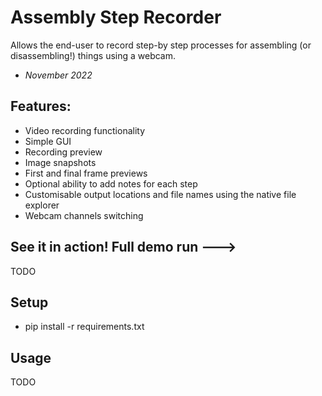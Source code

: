 # Assembly Step Recorder
Allows the end-user to record step-by step processes for assembling (or disassembling!) things using a webcam.
- *November 2022*

## Features:
- Video recording functionality
- Simple GUI
- Recording preview
- Image snapshots
- First and final frame previews
- Optional ability to add notes for each step
- Customisable output locations and file names using the native file explorer
- Webcam channels switching

## See it in action! Full demo run ---> 
TODO

## Setup
- pip install -r requirements.txt


## Usage
TODO

